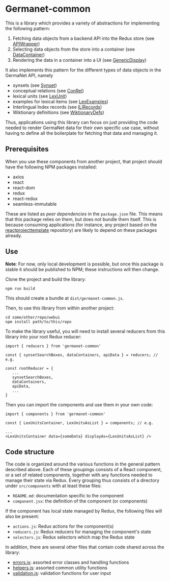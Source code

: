 # Germanet-common

This is a library which provides a variety of abstractions for
implementing the following pattern:

  1. Fetching data objects from a backend API into the Redux store
     (see [APIWrapper](./src/components/APIWrapper))
  2. Selecting data objects from the store into a container (see [DataContainer](./src/components/DataContainer))
  3. Rendering the data in a container into a UI (see [GenericDisplay](./src/components/GenericDisplay))

It also implements this pattern for the different types of data
objects in the GermaNet API, namely

  - synsets (see [Synset](./src/components/Synset))
  - conceptual relations (see [ConRel](./src/components/ConRel))
  - lexical units (see [LexUnit](./src/components/LexUnit))
  - examples for lexical items (see [LexExamples](./src/components/LexExamples))
  - Interlingual Index records (see [ILIRecords](./src/components/ILIRecords))
  - Wiktionary definitions (see [WiktionaryDefs](./src/components/WiktionaryDefs))

Thus, applications using this library can focus on just providing the
code needed to render GermaNet data for their own specific use case,
without having to define all the boilerplate for fetching that data
and managing it.

## Prerequisites

When you use these components from another project, that project
should have the following NPM packages installed:
  - axios
  - react
  - react-dom
  - redux
  - react-redux
  - seamless-immutable
  
These are listed as *peer dependencies* in the `package.json` file.
This means that this package relies on them, but does not bundle them
itself.  This is because consuming applications (for instance, any
project based on the
[reactprojecttemplate](https://weblicht.sfs.uni-tuebingen.de/gitlab/clarind/misc/reactprojecttemplate)
repository) are likely to depend on these packages already.

## Use

**Note**: For now, only local development is possible, but once this
package is stable it should be published to NPM; these instructions
will then change.

Clone the project and build the library:
```
npm run build 
```
This should create a bundle at `dist/germanet-common.js`.

Then, to use this library from within another project:
```
cd some/other/repo/webui
npm install path/to/this/repo
```

To make the library useful, you will need to install several reducers
from this library into your root Redux reducer:
```
import { reducers } from 'germanet-common'

const { synsetSearchBoxes, dataContainers, apiData } = reducers; // e.g.

const rootReducer = {
   ...
   synsetSearchBoxes,
   dataContainers,
   apiData,
   ...
}
```

Then you can import the components and use them in your own code:
```
import { components } from 'germanet-common'

const { LexUnitsContainer, LexUnitsAsList } = components; // e.g.

...
<LexUnitsContainer data={someData} displayAs={LexUnitsAsList} />

```

## Code structure

The code is organized around the various functions in the general
pattern described above.  Each of these groupings consists of a React
component, or a set of related components, together with any functions
needed to manage their state via Redux.  Every grouping thus consists
of a directory under `src/components` with at least these files:

  - `README.md`: documentation specific to the component 
  - `component.jsx`: the definition of the component (or components)

If the component has local state managed by Redux, the following files
will also be present:

  - `actions.js`: Redux actions for the component(s)
  - `reducers.js`: Redux reducers for managing the component's state
  - `selectors.js`: Redux selectors which map the Redux state

 
In addition, there are several other files that contain code shared
across the library:
  - [errors.js](./src/): assorted error classes and
    handling functions
  - [helpers.js](./src/): assorted common utility
    functions
  - [validation.js](./src/): validation functions for user
    input


